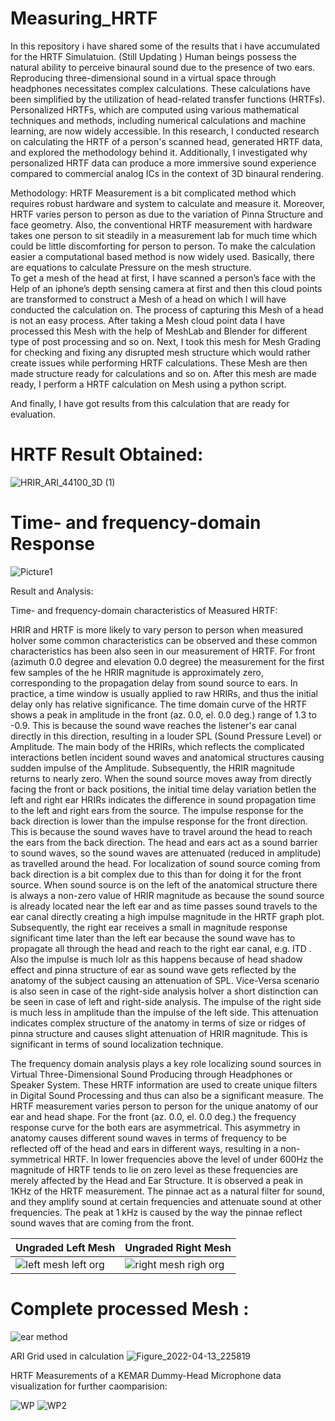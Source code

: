 # Measuring_HRTF
In this repository i have shared some of the results that i have accumulated for the HRTF Simulatuion. (Still Updating )
Human beings possess the natural ability to perceive binaural sound due to the presence of two ears. Reproducing three-dimensional sound in a virtual space through headphones necessitates complex calculations. These calculations have been simplified by the utilization of head-related transfer functions (HRTFs). Personalized HRTFs, which are computed using various mathematical techniques and methods, including numerical calculations and machine learning, are now widely accessible. In this research, I conducted research on calculating the HRTF of a person's scanned head, generated HRTF data, and explored the methodology behind it. Additionally, I investigated why personalized HRTF data can produce a more immersive sound experience compared to commercial analog ICs in the context of 3D binaural rendering.

Methodology:   HRTF Measurement is a bit complicated method which requires robust hardware and system to calculate and measure it. Moreover, HRTF varies person to person as due to the variation of Pinna Structure and face geometry. Also, the conventional HRTF measurement with hardware takes one person to sit steadily in a measurement lab for much time which could be little discomforting for person to person. To make the calculation easier a computational based method is now widely used. Basically, there are equations to calculate Pressure on the mesh structure.  
To get a mesh of the head at first, I have scanned a person’s face with the Help of an iphone’s depth sensing camera at first and then this cloud points are transformed to construct a Mesh of a head on which I will have conducted the calculation on. The process of capturing this Mesh of a head is not an easy process. After taking a Mesh cloud point data I have processed this Mesh with the help of MeshLab and Blender for different type of post processing and so on. Next, I took this mesh for Mesh Grading for checking and fixing any disrupted mesh structure which would rather create issues while performing HRTF calculations. These Mesh are then made structure ready for calculations and so on. After this mesh are made ready, I perform a HRTF calculation on Mesh using a python script. 

And finally, I have got results from this calculation that are ready for evaluation. 

# HRTF Result Obtained:
![HRIR_ARI_44100_3D (1)](https://github.com/abidshahriar/HRTF_-result/assets/64680295/32980442-b6a6-4cf2-8913-1f8c2191d661)
# Time- and frequency-domain Response
![Picture1](https://github.com/abidshahriar/HRTF_-result/assets/64680295/c9596e4e-f3d7-4ead-a8c9-7838177025f0)

Result and Analysis: 

Time- and frequency-domain characteristics of Measured HRTF: 

HRIR and HRTF is more likely to vary person to person when measured hoIver some common characteristics can be observed and these common characteristics has been also seen in our measurement of HRTF. For front (azimuth 0.0 degree and elevation 0.0 degree) the measurement for the first few samples of the he HRIR magnitude is approximately zero, corresponding to the propagation delay from sound source to ears. In practice, a time window is usually applied to raw HRIRs, and thus the initial delay only has relative significance. The time domain curve of the HRTF shows a peak in amplitude in the front (az. 0.0, el. 0.0 deg.) range of 1.3 to -0.9. This is because the sound wave reaches the listener's ear canal directly in this direction, resulting in a louder SPL (Sound Pressure Level) or Amplitude. The main body of the HRIRs, which reflects the complicated interactions betIen incident sound waves and anatomical structures causing sudden impulse of the Amplitude. Subsequently, the HRIR magnitude returns to nearly zero. When the sound source moves away from directly facing the front or back positions, the initial time delay variation betIen the left and right ear HRIRs indicates the difference in sound propagation time to the left and right ears from the source. The impulse response for the back direction is lower than the impulse response for the front direction. This is because the sound waves have to travel around the head to reach the ears from the back direction. The head and ears act as a sound barrier to sound waves, so the sound waves are attenuated (reduced in amplitude) as travelled around the head. For localization of sound source coming from back direction is a bit complex due to this than for doing it for the front source. When sound source is on the left of the anatomical structure there is always a non-zero value of HRIR magnitude as because the sound source is already located near the left ear and as time passes sound travels to the ear canal directly creating a high impulse magnitude in the HRTF graph plot. Subsequently, the right ear receives a small in magnitude response significant time later than the left ear because the sound wave has to propagate all through the head and reach to the right ear canal, e.g. ITD . Also the impulse is much loIr as this happens because of head shadow effect and pinna structure of ear as sound wave gets reflected by the anatomy of the subject causing an attenuation of SPL. Vice-Versa scenario is also seen in case of the right-side analysis hoIver a short distinction can be seen in case of left and right-side analysis. The impulse of the right side is much less in amplitude than the impulse of the left side. This attenuation indicates complex structure of the anatomy in terms of size or ridges of pinna structure and causes slight attenuation of HRIR magnitude. This is significant in terms of sound localization technique. 


The frequency domain analysis plays a key role localizing sound sources in Virtual Three-Dimensional Sound Producing through Headphones or Speaker System. These HRTF information are used to create unique filters in Digital Sound Processing and thus can also be a significant measure. 
The HRTF measurement varies person to person for the unique anatomy of our ear and head shape. For the front (az. 0.0, el. 0.0 deg.) the frequency response curve for the both ears are asymmetrical. This asymmetry in anatomy causes different sound waves in terms of frequency to be reflected off of the head and ears in different ways, resulting in a non-symmetrical HRTF. In lower frequencies above the level of under 600Hz the magnitude of HRTF tends to lie on zero level as these frequencies are merely affected by the Head and Ear Structure. It is observed a peak in 1KHz of the HRTF measurement. The pinnae act as a natural filter for sound, and they amplify sound at certain frequencies and attenuate sound at other frequencies. The peak at 1 kHz is caused by the way the pinnae reflect sound waves that are coming from the front.

 
|Ungraded Left Mesh |Ungraded Right Mesh |
|------------|-----------|
|      ![left mesh left org ](https://github.com/abidshahriar/HRTF_-result/assets/64680295/f3505174-6f6c-4a20-aa99-f8fe2f314b76)|  ![right mesh righ org ](https://github.com/abidshahriar/HRTF_-result/assets/64680295/58b3e677-ec4c-48d3-b275-dc94229b0b4e)|

# Complete processed Mesh :

![ear method](https://github.com/abidshahriar/HRTF_-result/assets/64680295/3bf87dcc-9932-48dc-9924-7d0c4d354279)

ARI Grid used in calculation
![Figure_2022-04-13_225819](https://github.com/abidshahriar/HRTF_-result/assets/64680295/e3843ce8-6db2-486d-b70e-535ba2b6ef10)

HRTF Measurements of a KEMAR Dummy-Head Microphone data visualization for further caomparision:

![WP](https://github.com/abidshahriar/HRTF_-result/assets/64680295/ac040751-8cd6-4f95-b0a6-a298ee5d6f13)
![WP2](https://github.com/abidshahriar/HRTF_-result/assets/64680295/092eda7d-9248-4083-873e-1d631ea13d7d)
